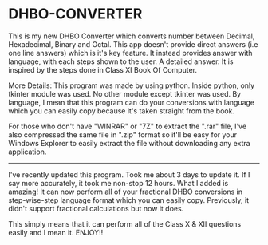 # DHBO-CONVERTER
This is my new DHBO Converter which converts number between Decimal, Hexadecimal, Binary and Octal. This app doesn't provide direct answers (i.e one line answers) which is it's key feature. It instead provides answer with language, with each steps shown to the user. A detailed answer. It is inspired by the steps done in Class XI Book Of Computer.

More Details:
This program was made by using python. Inside python, only tkinter module was used. No other module except tkinter was used.
By language, I mean that this program can do your conversions with language which you can easily copy because it's taken straight from the book.


For those who don't have "WINRAR" or "7Z" to extract the ".rar" file, I've also compressed the same file in ".zip" format so it'll be easy for your Windows Explorer to 
easily extract the file without downloading any extra application. 

--------------------------------------------------------------------------------------------------------------------------------------------------
I've recently updated this program. Took me about 3 days to update it. If I say more accurately, it took me non-stop 12 hours. 
What I added is amazing! It can now perform all of your fractional DHBO conversions in step-wise-step language format which you can easily copy.
Previously, it didn't support fractional calculations but now it does.

This simply means that it can perform all of the Class X & XII questions easily and I mean it. ENJOY!!
